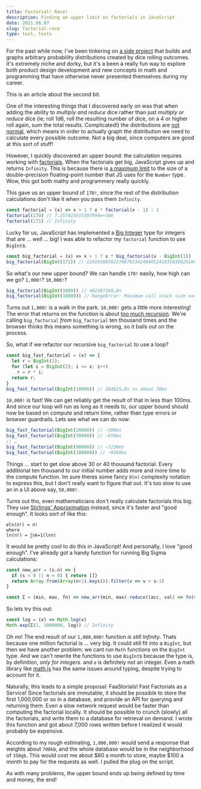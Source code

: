 ```yaml
---
title: Factorial! Race!
description: Finding an upper limit on factorials in JavaScript
date: 2021.06.07
slug: factorial-race
type: text, texts
---
```


For the past while now, I've been tinkering on [a side project](https://www.dicegraph.com/) that builds and graphs arbitrary probability distributions created by dice rolling outcomes. It's extremely niche and dorky, but it's a been a really fun way to explore both product design development and new concepts in math and programming that have otherwise never presented themselves during my career.

This is an article about the second bit.

One of the interesting things that I discovered early on was that when adding the ability to _multiply and reduce_ dice rather than just _multiply or reduce_ dice (ie; roll 1d6, roll the resulting number of dice, on a 4 or higher roll again, sum the total results. Complicated!) the distributions are [not normal](https://en.wikipedia.org/wiki/Normal_distribution), which means in order to actually graph the distribution we need to calculate every possible outcome. Not a big deal, since computers are good at this sort of stuff!

However, I quickly discovered an upper bound: the calculation requires working with [factorials](https://en.wikipedia.org/wiki/Factorial). When the factorials get big, JavaScript gives up and returns `Infinity`. This is because there is [a maximum limit](https://developer.mozilla.org/en-US/docs/Web/JavaScript/Reference/Global_Objects/Number/MAX_SAFE_INTEGER) to the size of a double-precision floating-point number that JS uses for the `Number` type. Wow, this got both mathy and programmery really quickly.

This gave us an upper bound of `170!`, since the rest of the distribution calculations don't like it when you pass them `Infinity`.

```js
const factorial = (x) => x > 1 ? x * factorial(x - 1) : 1
factorial(170) // 7.257415615307994e+306
factorial(171) // Infinity
```

Lucky for us, JavaScript has implemented a [Big Integer](https://developer.mozilla.org/en-US/docs/Web/JavaScript/Reference/Global_Objects/BigInt) type for integers that are … well … big! I was able to refactor my `factorial` function to use `BigInt`s.

```js
const big_factorial = (x) => x > 1 ? x * big_factorial(x - BigInt(1)) : BigInt(1)
big_factorial(BigInt(171)) // 1241018070217667823424840524103103992616605577501693185388951803611996075221691752992751978120487585576464959501670387052809889858690710767331242032218484364310473577889968548278290754541561964852153468318044293239598173696899657235903947616152278558180061176365108428800000000000000000000000000000000000000000n
```

So what's our new upper bound? We can handle `170!` easily, how high can we go? `1,000!`? `10,000!`?

```js
big_factorial(BigInt(1000)) // 402387260…0n
big_factorial(BigInt(10000)) // RangeError: Maximum call stack size exceeded
```

Turns out `1,000!` is a walk in the park. `10,000!` gets a little more interesting! The error that returns on the function is about [too much recursion](https://developer.mozilla.org/en-US/docs/Web/JavaScript/Reference/Errors/Too_much_recursion). We're calling `big_factorial` _from_ `big_factorial` ten thousand times and the browser thinks this means something is wrong, so it bails out on the process.

So, what if we refactor our recursive `big_factorial` to use a loop?

```js
const big_fast_factorial = (x) => {
  let r = BigInt(1);
  for (let i = BigInt(2); i <= x; i++)
    r = r * i;
  return r;
}
big_fast_factorial(BigInt(10000)) // 284625…0n in about 70ms
```

`10,000!` is fast! We can get reliably get the result of that in less than 100ms. And since our loop will run as long as it needs to, our upper bound should now be based on compute and return time, rather than type errors or browser guardrails. Lets see what we can do now:

```js
big_fast_factorial(BigInt(20000)) // ~300ms
big_fast_factorial(BigInt(30000)) // ~650ms
// …
big_fast_factorial(BigInt(90000)) // ~7238ms
big_fast_factorial(BigInt(100000)) // ~9266ms
```

Things … start to get slow above 30 or 40 thousand factorial. Every additional ten thousand to our initial number adds more and more time to the compute function. Im sure theres some fancy `O(n)` complexity notation to express this, but I don't really want to figure that out. It's too slow to use an in a UI above say, `50,000!`.

Turns out tho, even mathematicians don't really calculate factorials this big. They use [Stirlings' Approximation](https://en.wikipedia.org/wiki/Stirling%27s_approximation) instead, since it's faster and "good enough". It looks sort of like this:

```
𝑒ln(𝑛!) = 𝑛!
where
ln(𝑛!) = ∑𝑛𝑘=1(ln𝑛)
```

It would be pretty cool to do this in JavaScript! And personally, I love "good enough". I've already got a handy function for running Big Sigma calculations:

```js
const new_arr = (s,n) => {
  if (s < 0 || n < 0) { return []}
  return Array.from(Array(n+1).keys()).filter(v => v > s-1)
}

const Σ = (min, max, fn) => new_arr(min, max).reduce((acc, val) => fn(val) + acc, 0)
```

So lets try this out:

```js
const log = (x) => Math.log(x)
Math.exp(Σ(1, 1000000, log)) // Infinity
```

Oh no! The end result of our `1,000,000!` function _is still Infinity_. Thats because one million factorial is … very big. It could still fit into a `BigInt`, but then we have another problem: we cant run `Math` functions on the `BigInt` type. And we can't rewrite the functions to use `BigInt`s because the type is, by definition, _only for integers_. and `𝑒` is definitely not an integer. Even a math library like [math.js](https://mathjs.org/) has the same issues around typing, despite trying to account for it.

Naturally, this leads to a simple proposal: FaaStorials! Fast Factorials as a Service! Since factorials are immutable, it should be possible to store the first 1,000,000 or so in a database, and provide an API for querying and returning them. Even a slow network request would be faster than computing the factorial locally. It should be possible to crunch (slowly) all the factorials, and write them to a database for retrieval on demand. I wrote this function and got about 7,000 rows written before I realized it would probably be expensive.

According to my rough estimating, `1,000,000!` would send a response that weights about `700kb`, and the whole database would be in the neighborhood of `350gb`. This would cost me about $80 a month to store, maybe $100 a month to pay for the requests as well. I pulled the plug on the script.

As with many problems, the upper bound ends up being defined by time and money, the end!